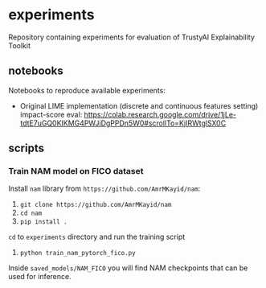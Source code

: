 # experiments
Repository containing experiments for evaluation of TrustyAI Explainability Toolkit

## notebooks

Notebooks to reproduce available experiments:

* Original LIME implementation (discrete and continuous features setting) impact-score eval: https://colab.research.google.com/drive/1jLe-tdtE7uGQ0KIKMG4PWJjDgPPDn5W0#scrollTo=KjIRWtglSX0C

## scripts

### Train NAM model on FICO dataset

Install `nam` library from `https://github.com/AmrMKayid/nam`:

1. `git clone https://github.com/AmrMKayid/nam`
2. `cd nam`
3. `pip install .`

`cd` to `experiments` directory and run the training script

1. `python train_nam_pytorch_fico.py` 

Inside `saved_models/NAM_FICO` you will find NAM checkpoints that can be used for inference.
